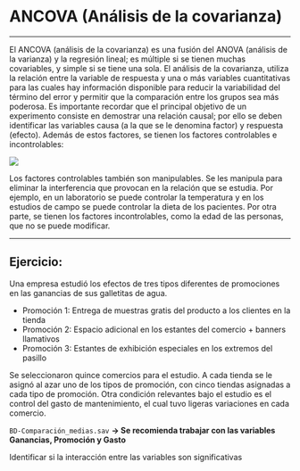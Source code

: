 # ANCOVA (Análisis de la covarianza)
***
El ANCOVA (análisis de la covarianza) es una fusión del ANOVA (análisis de la varianza) y la regresión lineal; es múltiple si se tienen muchas covariables, y simple si se tiene una sola. El análisis de la covarianza, utiliza la relación entre la variable de respuesta y una o más variables cuantitativas para las cuales hay información disponible para reducir la variabilidad del término del error y permitir que la comparación entre los grupos sea más poderosa. Es importante recordar que el principal objetivo de un experimento consiste en demostrar una relación causal; por ello se deben identificar las variables causa (a la que se le denomina factor) y respuesta (efecto). Además de estos factores, se tienen los factores controlables e incontrolables:

![](https://mgh.silverchair-cdn.com/mgh/content_public/book/1721/m_gar_ch32_fig-32-01.png?Expires=1617592813&Signature=b5ctGbkDxQftc7wJ6u-agEx6UG3hvDM2TV2a1B0vWanuoN7v97nU08nv62YD2z0n4Mc4f49PaiG~OlSJQ~d6G1YqbCzPHP0o7z4IHPgWkxzbVb~KXBjEO50TVHJZLBbdmawmB4~h5l182FRZ0NwELWPucOSy6woWCCk0iC0NBxFECVxVK5Dp1sWCaCdh6yIzaL8zxd-oAjOKVIPzD1UbUSfqBgW9Fn4y-17~STJeC-CIKrCF0I2lSD53APUfClukE-JXM2Hb71AxebzOZpXbtCsIE5yA0aXqtiscZUA~iMBXKL498ksqwDMjSZyI5ZWuk2dwoA8PsRsxCU5Z2QASYw__&Key-Pair-Id=APKAIE5G5CRDK6RD3PGA)

Los factores controlables también son manipulables. Se les manipula para eliminar la interferencia que provocan en la relación que se estudia. Por ejemplo, en un laboratorio se puede controlar la temperatura y en los estudios de campo se puede controlar la dieta de los pacientes. Por otra parte, se tienen los factores incontrolables, como la edad de las personas, que no se puede modificar.

***
## Ejercicio:
Una empresa estudió los efectos de tres tipos diferentes de promociones en las ganancias de sus galletitas de agua.

* Promoción 1:  Entrega de muestras gratis del producto a los clientes en la tienda
* Promoción 2:  Espacio adicional en los estantes del comercio + banners llamativos
* Promoción 3:  Estantes de exhibición especiales en los extremos del pasillo

Se seleccionaron quince comercios para el estudio.  A cada tienda se le asignó al azar uno de los tipos de promoción, con cinco tiendas asignadas a cada tipo de promoción. Otra condición relevantes bajo el estudio es el control del gasto de mantenimiento, el cual tuvo ligeras variaciones en cada comercio.

`BD-Comparación_medias.sav` **-> Se recomienda trabajar con las variables Ganancias, Promoción y Gasto**

Identificar si la interacción entre las variables son significativas 
